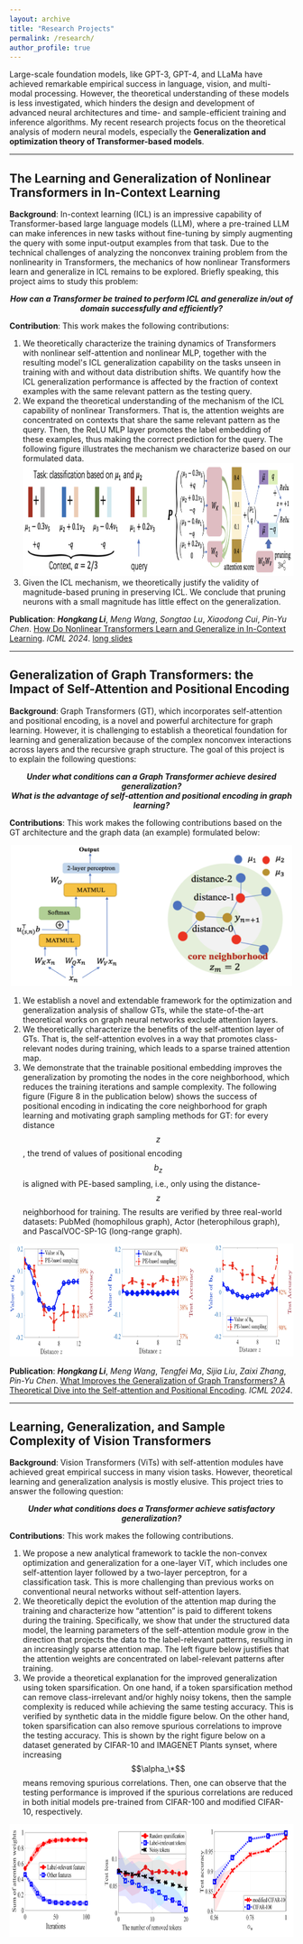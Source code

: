 ```yaml
---
layout: archive
title: "Research Projects"
permalink: /research/
author_profile: true
---
```


Large-scale foundation models, like GPT-3, GPT-4, and LLaMa have achieved remarkable empirical success in language, vision, and multi-modal processing. However, the theoretical understanding of these models is less investigated, which hinders the design and development of advanced neural architectures and time- and sample-efficient training and inference algorithms. My recent research projects focus on the theoretical analysis of modern neural models, especially the **Generalization and optimization theory of Transformer-based models**.

------
## The Learning and Generalization of Nonlinear Transformers in In-Context Learning

**Background**: In-context learning (ICL) is an impressive capability of Transformer-based large language models (LLM), where a pre-trained LLM can make inferences in new tasks without fine-tuning by simply augmenting the query with some input-output examples from that task. Due to the technical challenges of analyzing the nonconvex training problem from the nonlinearity in Transformers, the mechanics of how nonlinear Transformers learn and generalize in ICL remains to be explored. Briefly speaking, this project aims to study this problem: <center><b><em>How can a Transformer be trained to perform ICL and generalize in/out of domain successfully and efficiently?</em></b></center>

**Contribution**: This work makes the following contributions:

1. We theoretically characterize the training dynamics of Transformers with nonlinear self-attention and nonlinear MLP, together with the resulting model's ICL generalization capability on the tasks unseen in training with and without data distribution shifts. We quantify how the ICL generalization performance is affected by the fraction of context examples with the same relevant pattern as the testing query. 
2. We expand the theoretical understanding of the mechanism of the ICL capability of nonlinear Transformers. That is, the attention weights are concentrated on contexts that share the same relevant pattern as the query. Then, the ReLU MLP layer promotes the label embedding of these examples, thus making the correct prediction for the query. The following figure illustrates the mechanism we characterize based on our formulated data. <div align=center><img width="850" height="200" src="../images/icl-mechanism.png"/></div>
3. Given the ICL mechanism, we theoretically justify the validity of magnitude-based pruning in preserving ICL. We conclude that pruning neurons with a small magnitude has little effect on the generalization.

**Publication**: _**Hongkang Li**_, _Meng Wang_, _Songtao Lu_, _Xiaodong Cui_, _Pin-Yu Chen_. [How Do Nonlinear Transformers Learn and Generalize in In-Context Learning](https://arxiv.org/pdf/2402.15607). _ICML 2024_. [long slides](https://lohek330.github.io/lihongkang.github.io/files/icl_ibm_slides.pdf)


------
## Generalization of Graph Transformers: the Impact of Self-Attention and Positional Encoding

**Background**: Graph Transformers (GT), which incorporates self-attention and positional encoding, is a novel and powerful architecture for graph learning. However, it is challenging to establish a theoretical foundation for learning and generalization because of the complex nonconvex interactions across layers and the recursive graph structure. The goal of this project is to explain the following questions:
<center><b><em>Under what conditions can a Graph Transformer achieve desired generalization?</em></b></center>

<center><b><em>What is the advantage of self-attention and positional encoding in graph learning?</em></b></center>

**Contributions**: This work makes the following contributions based on the GT architecture and the graph data (an example) formulated below:
<div align=center><img width="500" height="250" src="../images/GT_formulation.png"/></div>

1. We establish a novel and extendable framework for the optimization and generalization analysis of shallow GTs, while the state-of-the-art theoretical works on graph neural networks exclude attention layers.
2. We theoretically characterize the benefits of the self-attention layer of GTs. That is, the self-attention evolves in a way that promotes class-relevant nodes during training, which leads to a sparse trained attention map.
3. We demonstrate that the trainable positional embedding improves the generalization by promoting the nodes in the core neighborhood, which reduces the training iterations and sample complexity. The following figure (Figure 8 in the publication below) shows the success of positional encoding in indicating the core neighborhood for graph learning and motivating graph sampling methods for GT: for every distance $$z$$, the trend of values of positional encoding $$b_z$$ is aligned with PE-based sampling, i.e., only using the distance-$$z$$ neighborhood for training. The results are verified by three real-world datasets: PubMed (homophilous graph), Actor (heterophilous graph), and PascalVOC-SP-1G (long-range graph).
<div align=center><img width="850" height="200" src="../images/GT_PE_exp.png"/></div>

**Publication**: _**Hongkang Li**_, _Meng Wang_, _Tengfei Ma_, _Sijia Liu_, _Zaixi Zhang_, _Pin-Yu Chen_. [What Improves the Generalization of Graph Transformers? A Theoretical Dive into the Self-attention and Positional Encoding](https://arxiv.org/pdf/2406.01977). _ICML 2024_.

------
## Learning, Generalization, and Sample Complexity of Vision Transformers

**Background**: Vision Transformers (ViTs) with self-attention modules have achieved great empirical success in many vision tasks. However, theoretical learning and generalization analysis is mostly elusive. This project tries to answer the following question:
<center><b><em>Under what conditions does a Transformer achieve satisfactory generalization?</em></b></center>

**Contributions**: This work makes the following contributions.

1. We propose a new analytical framework to tackle the non-convex optimization and generalization for a one-layer ViT, which includes one self-attention layer followed by a two-layer perceptron, for a classification task. This is more challenging than previous works on conventional neural networks without self-attention layers.
2. We theoretically depict the evolution of the attention map during the training and characterize how “attention” is paid to different tokens during the training. Specifically, we show that under the structured data model, the learning parameters of the self-attention module grow in the direction that projects the data to the label-relevant patterns, resulting in an increasingly sparse attention map. The left figure below justifies that the attention weights are concentrated on label-relevant patterns after training.
3. We provide a theoretical explanation for the improved generalization using token sparsification. On one hand, if a token sparsification method can remove class-irrelevant and/or highly noisy tokens, then the sample complexity is reduced while achieving the same testing accuracy. This is verified by synthetic data in the middle figure below. On the other hand, token sparsification can also remove spurious correlations to improve the testing accuracy. This is shown by the right figure below on a dataset generated by CIFAR-10 and IMAGENET Plants synset, where increasing $$\alpha_\*$$ means removing spurious correlations. Then, one can observe that the testing performance is improved if the spurious correlations are reduced in both initial models pre-trained from CIFAR-100 and modified CIFAR-10, respectively.
<div align=center><img width="800" height="200" src="../images/vit.png"/></div>

